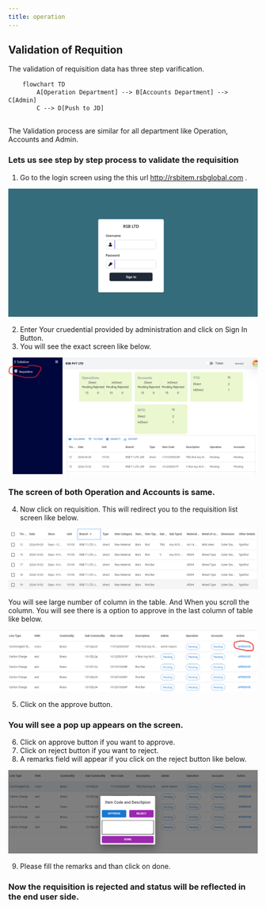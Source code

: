 ```yaml
---
title: operation
---
```


## Validation of Requition

The validation of requisition data has three step varification.

``` mermaid
    flowchart TD
        A[Operation Department] --> B[Accounts Department] --> C[Admin]
        C --> D[Push to JD]
    
```

The Validation process are similar for all department like Operation, Accounts and Admin.

### Lets us see step by step process to validate the requisition
1. Go to the login screen using the this url http://rsbitem.rsbglobal.com .

![System flow](../assets/login.png)

2. Enter Your cruedential provided by administration and click on Sign In Button.
3. You will see the exact screen like below.

![System flow](../assets/operationapproval.png)

### The screen of both Operation and Accounts is same.
4. Now click on requisition. This will redirect you to the requisition list screen like below.


![System flow](../assets/rq.png)

You will see large number of column in the table. And When you scroll the column. You will see there is a option to approve in the last column of table like below.

![System flow](../assets/rq1.png)

5. Click on the approve button.

### You will see a pop up appears on the screen.

6. Click on approve button if you want to approve.
7. Click on reject button if you want to reject.
8. A remarks field will appear if you click on the reject button like below.


![System flow](../assets/remarks.png)

9. Please fill the remarks and than click on done.

### Now the requisition is rejected and status will be reflected in the end user side.
